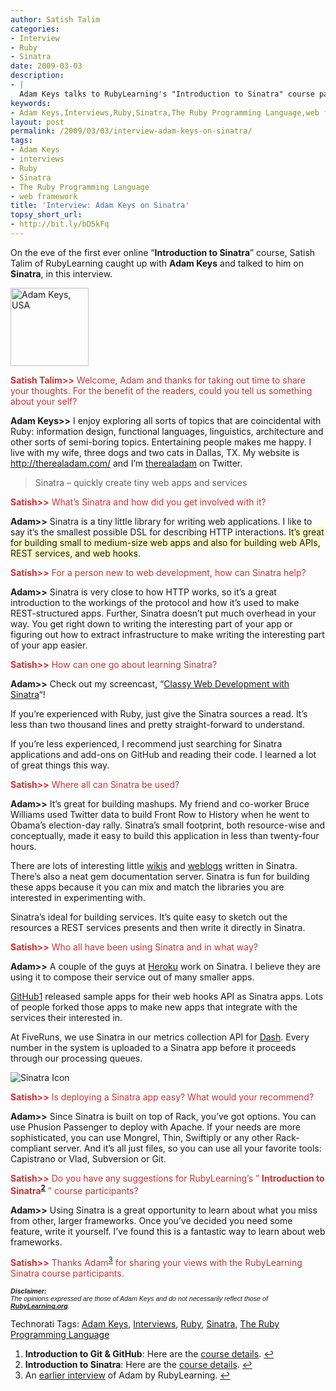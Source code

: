 ```yaml
---
author: Satish Talim
categories:
- Interview
- Ruby
- Sinatra
date: 2009-03-03
description:
- |
  Adam Keys talks to RubyLearning's "Introduction to Sinatra" course participants on Sinatra micro web framework.
keywords:
- Adam Keys,Interviews,Ruby,Sinatra,The Ruby Programming Language,web framework
layout: post
permalink: /2009/03/03/interview-adam-keys-on-sinatra/
tags:
- Adam Keys
- interviews
- Ruby
- Sinatra
- The Ruby Programming Language
- web framework
title: 'Interview: Adam Keys on Sinatra'
topsy_short_url:
- http://bit.ly/bD5kFq
---
```


<div>
  <p class="alert">
    On the eve of the first ever online &#8220;<strong>Introduction to Sinatra</strong>&#8221; course, Satish Talim of RubyLearning caught up with <strong>Adam Keys</strong> and talked to him on <strong>Sinatra</strong>, in this interview.
  </p>
  
  <p>
    <img class="alignright" src="http://rubylearning.com/images/AdamKeys.jpg" alt="Adam Keys, USA" title="Adam Keys, USA" width="125" height="125" />
  </p>
  
  <p>
    <span style="color:#CC3333;"><strong>Satish Talim>></strong> Welcome, Adam and thanks for taking out time to share your thoughts. For the benefit of the readers, could you tell us something about your self?</span>
  </p>
  
  <p>
    <strong>Adam Keys>></strong> I enjoy exploring all sorts of topics that are coincidental with Ruby: information design, functional languages, linguistics, architecture and other sorts of semi-boring topics. Entertaining people makes me happy. I live with my wife, three dogs and two cats in Dallas, TX. My website is <a href="http://therealadam.com/">http://therealadam.com/</a> and I&#8217;m <a href="http://twitter.com/therealadam">therealadam</a> on Twitter.
  </p>
  
  <blockquote class="right">
    <p>
      Sinatra &#8211; quickly create tiny web apps and services
    </p>
  </blockquote>
  
  <p>
    <span style="color:#CC3333;"><strong>Satish>></strong> What&#8217;s Sinatra and how did you get involved with it?</span>
  </p>
  
  <p>
    <strong>Adam>></strong> Sinatra is a tiny little library for writing web applications. I like to say it&#8217;s the smallest possible DSL for describing HTTP interactions. <span style="background-color: #FFFFCC;">It&#8217;s great for building small to medium-size web apps and also for building web APIs, REST services, and web hooks</span>.
  </p>
  
  <p>
    <span style="color:#CC3333;"><strong>Satish>></strong> For a person new to web development, how can Sinatra help?</span>
  </p>
  
  <p>
    <strong>Adam>></strong> Sinatra is very close to how HTTP works, so it&#8217;s a great introduction to the workings of the protocol and how it&#8217;s used to make REST-structured apps. Further, Sinatra doesn&#8217;t put much overhead in your way. You get right down to writing the interesting part of your app or figuring out how to extract infrastructure to make writing the interesting part of your app easier.
  </p>
  
  <p>
    <span style="color:#CC3333;"><strong>Satish>></strong> How can one go about learning Sinatra?</span>
  </p>
  
  <p>
    <strong>Adam>></strong> Check out my screencast, &#8220;<a href="http://www.pragprog.com/screencasts/v-aksinatra/classy-web-development-with-sinatra">Classy Web Development with Sinatra</a>&#8220;!
  </p>
  
  <p>
    If you&#8217;re experienced with Ruby, just give the Sinatra sources a read. It&#8217;s less than two thousand lines and pretty straight-forward to understand.
  </p>
  
  <p>
    If you&#8217;re less experienced, I recommend just searching for Sinatra applications and add-ons on GitHub and reading their code. I learned a lot of great things this way.
  </p>
  
  <p>
    <span style="color:#CC3333;"><strong>Satish>></strong> Where all can Sinatra be used?</span>
  </p>
  
  <p>
    <strong>Adam>></strong> It&#8217;s great for building mashups. My friend and co-worker Bruce Williams used Twitter data to build Front Row to History when he went to Obama&#8217;s election-day rally. Sinatra&#8217;s small footprint, both resource-wise and conceptually, made it easy to build this application in less than twenty-four hours.
  </p>
  
  <p>
    There are lots of interesting little <a href="http://github.com/sr/git-wiki/tree/master">wikis</a> and <a href="http://github.com/rtomayko/wink/tree/master">weblogs</a> written in Sinatra. There&#8217;s also a neat gem documentation server. Sinatra is fun for building these apps because it you can mix and match the libraries you are interested in experimenting with.
  </p>
  
  <p>
    Sinatra&#8217;s ideal for building services. It&#8217;s quite easy to sketch out the resources a REST services presents and then write it directly in Sinatra.
  </p>
  
  <p>
    <span style="color:#CC3333;"><strong>Satish>></strong> Who all have been using Sinatra and in what way?</span>
  </p>
  
  <p>
    <strong>Adam>></strong> A couple of the guys at <a href="http://heroku.com/">Heroku</a> work on Sinatra. I believe they are using it to compose their service out of many smaller apps.
  </p>
  
  <p>
    <a href="http://github.com/">GitHub<sup class='footnote'><a href='#fn-1508-1' id='fnref-1508-1'>1</a></sup></a> released sample apps for their web hooks API as Sinatra apps. Lots of people forked those apps to make new apps that integrate with the services their interested in.
  </p>
  
  <p>
    At FiveRuns, we use Sinatra in our metrics collection API for <a href="http://dash.fiveruns.com/">Dash</a>. Every number in the system is uploaded to a Sinatra app before it proceeds through our processing queues.
  </p>
  
  <p>
    <img class="alignright" src="http://rubylearning.com/images/sinatralogo.jpg" alt="Sinatra Icon" title="Sinatra microframework" />
  </p>
  
  <p>
    <span style="color:#CC3333;"><strong>Satish>></strong> Is deploying a Sinatra app easy? What would your recommend?</span>
  </p>
  
  <p>
    <strong>Adam>></strong> Since Sinatra is built on top of Rack, you&#8217;ve got options. You can use Phusion Passenger to deploy with Apache. If your needs are more sophisticated, you can use Mongrel, Thin, Swiftiply or any other Rack-compliant server. And it&#8217;s all just files, so you can use all your favorite tools: Capistrano or Vlad, Subversion or Git.
  </p>
  
  <p>
    <span style="color:#CC3333;"><strong>Satish>></strong> Do you have any suggestions for RubyLearning&#8217;s &#8221; <strong>Introduction to Sinatra<sup class='footnote'><a href='#fn-1508-2' id='fnref-1508-2'>2</a></sup></strong> &#8221; course participants?</span>
  </p>
  
  <p>
    <strong>Adam>></strong> Using Sinatra is a great opportunity to learn about what you miss from other, larger frameworks. Once you&#8217;ve decided you need some feature, write it yourself. I&#8217;ve found this is a fantastic way to learn about web frameworks.
  </p>
  
  <p>
    <span style="color:#CC3333;"><strong>Satish>></strong> Thanks Adam<sup class='footnote'><a href='#fn-1508-3' id='fnref-1508-3'>3</a></sup> for sharing your views with the RubyLearning Sinatra course participants.</span>
  </p>
  
  <p>
    <span style="font-size: 8pt; font-family: Arial;"><i><strong>Disclaimer:</strong></i></span><br /><span style="font-size: 8pt; font-family: Arial;"><i>The opinions expressed are those of Adam Keys and do not necessarily reflect those of <strong><a href="http://rubylearning.org/">RubyLearning.org</a></strong>.</i></span>
  </p>
</div>

Technorati Tags: <a href="http://technorati.com/tag/Adam+Keys" rel="tag">Adam Keys</a>, <a href="http://technorati.com/tag/Interviews" rel="tag">Interviews</a>, <a href="http://technorati.com/tag/Ruby" rel="tag">Ruby</a>, <a href="http://technorati.com/tag/Sinatra" rel="tag">Sinatra</a>, <a href="http://technorati.com/tag/The+Ruby+Programming+Language" rel="tag">The Ruby Programming Language</a>

<div class='footnotes'>
  <div class='footnotedivider'>
  </div>
  
  <ol>
    <li id='fn-1508-1'>
      <strong>Introduction to Git & GitHub</strong>: Here are the <a href="http://rubylearning.com/blog/2009/02/10/git-and-github-a-free-course/">course details</a>. <span class='footnotereverse'><a href='#fnref-1508-1'>&#8617;</a></span>
    </li>
    <li id='fn-1508-2'>
      <strong>Introduction to Sinatra</strong>: Here are the <a href="http://rubylearning.com/blog/2009/02/25/introduction-to-sinatra-a-new-course/">course details</a>. <span class='footnotereverse'><a href='#fnref-1508-2'>&#8617;</a></span>
    </li>
    <li id='fn-1508-3'>
      An <a href="http://rubylearning.com/blog/2008/04/22/ruby-interview-adam-keys-of-fiveruns/">earlier interview</a> of Adam by RubyLearning. <span class='footnotereverse'><a href='#fnref-1508-3'>&#8617;</a></span>
    </li>
  </ol>
</div>

